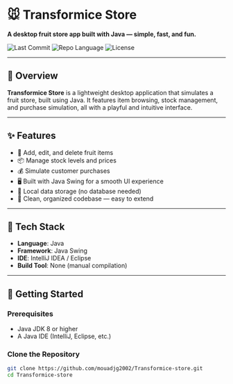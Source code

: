 # 🐭 Transformice Store

**A desktop fruit store app built with Java — simple, fast, and fun.**

![Last Commit](https://img.shields.io/github/last-commit/mouadjg2002/Transformice-store)
![Repo Language](https://img.shields.io/github/languages/top/mouadjg2002/Transformice-store)
![License](https://img.shields.io/github/license/mouadjg2002/Transformice-store)

---

## 🛒 Overview

**Transformice Store** is a lightweight desktop application that simulates a fruit store, built using Java. It features item browsing, stock management, and purchase simulation, all with a playful and intuitive interface.

---

## ✨ Features

- 🍌 Add, edit, and delete fruit items  
- 📦 Manage stock levels and prices  
- 💰 Simulate customer purchases  
- 🖥️ Built with Java Swing for a smooth UI experience  
- 💾 Local data storage (no database needed)  
- 🧼 Clean, organized codebase — easy to extend  

---

## 🧰 Tech Stack

- **Language**: Java  
- **Framework**: Java Swing  
- **IDE**: IntelliJ IDEA / Eclipse  
- **Build Tool**: None (manual compilation)

---

## 🚀 Getting Started

### Prerequisites

- Java JDK 8 or higher  
- A Java IDE (IntelliJ, Eclipse, etc.)

### Clone the Repository

```bash
git clone https://github.com/mouadjg2002/Transformice-store.git
cd Transformice-store
